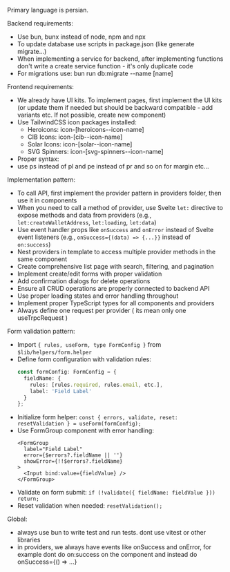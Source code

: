 Primary language is persian.

Backend requirements:

- Use bun, bunx instead of node, npm and npx
- To update database use scripts in package.json (like generate migrate...)
- When implementing a service for backend, after implementing functions don't write a create service function - it's only duplicate code
- For migrations use: bun run db:migrate --name [name]

Frontend requirements:

- We already have UI kits. To implement pages, first implement the UI kits (or update them if needed but should be backward compatible - add variants etc. If not possible, create new component)
- Use TailwindCSS icon packages installed:
  - Heroicons: icon-[heroicons--icon-name]
  - CIB Icons: icon-[cib--icon-name]
  - Solar Icons: icon-[solar--icon-name]
  - SVG Spinners: icon-[svg-spinners--icon-name]
- Proper syntax: <span class="icon-[icon-set--icon-name] w-4 h-4"></span>
- use ps instead of pl and pe instead of pr and so on for margin etc...

Implementation pattern:

- To call API, first implement the provider pattern in providers folder, then use it in components
- When you need to call a method of provider, use Svelte `let:` directive to expose methods and data from providers (e.g., `let:createWalletAddress`, `let:loading`, `let:data`)
- Use event handler props like `onSuccess` and `onError` instead of Svelte event listeners (e.g., `onSuccess={(data) => {...}}` instead of `on:success`)
- Nest providers in template to access multiple provider methods in the same component
- Create comprehensive list page with search, filtering, and pagination
- Implement create/edit forms with proper validation
- Add confirmation dialogs for delete operations
- Ensure all CRUD operations are properly connected to backend API
- Use proper loading states and error handling throughout
- Implement proper TypeScript types for all components and providers
- Always define one request per provider ( its mean only one useTrpcRequest )

Form validation pattern:

- Import `{ rules, useForm, type FormConfig }` from `$lib/helpers/form.helper`
- Define form configuration with validation rules:
  ```typescript
  const formConfig: FormConfig = {
    fieldName: {
      rules: [rules.required, rules.email, etc.],
      label: 'Field Label'
    }
  };
  ```
- Initialize form helper: `const { errors, validate, reset: resetValidation } = useForm(formConfig);`
- Use FormGroup component with error handling:
  ```svelte
  <FormGroup
    label="Field Label"
    error={$errors?.fieldName || ''}
    showError={!!$errors?.fieldName}
  >
    <Input bind:value={fieldValue} />
  </FormGroup>
  ```
- Validate on form submit: `if (!validate({ fieldName: fieldValue })) return;`
- Reset validation when needed: `resetValidation();`

Global:

- always use bun to write test and run tests. dont use vitest or other libraries
- in providers, we always have events like onSuccess and onError, for example dont do on:success on the component and instead do onSuccess={() => ...}
